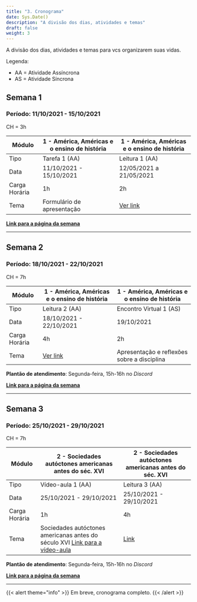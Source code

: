 ```yaml
---
title: "3. Cronograma"
date: Sys.Date()
description: "A divisão dos dias, atividades e temas"
draft: false
weight: 3
---
```


A divisão dos dias, atividades e temas para vcs organizarem suas vidas.

Legenda: 

- AA = Atividade Assíncrona
- AS = Atividade Síncrona

## Semana 1

### Período: 11/10/2021 - 15/10/2021

CH = 3h

| Módulo        | 1 - América, Américas e o ensino de história | 1 - América, Américas e o ensino de história |
| ------------- | -------------------------------------------- |-------------------------------------------- |
| Tipo          | Tarefa 1 (AA)                                |Leitura 1 (AA) |
| Data          | 11/10/2021 - 15/10/2021                      |12/05/2021 a 21/05/2021 |
| Carga Horária | 1h                                           | 2h |
| Tema          | Formulário de apresentação                   | [Ver link]() |

[**Link para a página da semana**](https://cclhm0057.netlify.app/semanal/sem1/)

---

## Semana 2

### Período: 18/10/2021 - 22/10/2021

CH = 7h

| Módulo        | 1 - América, Américas e o ensino de história | 1 - América, Américas e o ensino de história |
| ------------- | -------------------------------------------- | -------------------------------------------- |
| Tipo          | Leitura 2 (AA)                               | Encontro Virtual 1 (AS)                      |
| Data          | 18/10/2021 - 22/10/2021                              | 19/10/2021                                   |
| Carga Horária | 4h                                           | 2h                                           |
| Tema          | [Ver link]()                                 | Apresentação e reflexões sobre a disciplina  |

**Plantão de atendimento**: Segunda-feira, 15h-16h no *Discord*

[**Link para a página da semana**](https://cclhm0057.netlify.app/semanal/sem2/)

---

## Semana 3

### Período: 25/10/2021 - 29/10/2021

CH = 7h


| Módulo        | 2 - Sociedades autóctones americanas antes do séc. XVI       | 2 - Sociedades autóctones americanas antes do séc. XVI |
| ------------- | ------------------------------------------------------------ | ------------------------------------------------------ |
| Tipo          | Vídeo-aula 1 (AA)                                            | Leitura 3 (AA)                                         |
| Data          | 25/10/2021 - 29/10/2021                                       | 25/10/2021 - 29/10/2021                                 |
| Carga Horária | 1h                                                           | 4h                                                     |
| Tema          | Sociedades autóctones americanas antes do século XVI [Link para a vídeo-aula]() | [Link]()                                               |

**Plantão de atendimento**: Segunda-feira, 15h-16h no *Discord*

[**Link para a página da semana**](https://cclhm0057.netlify.app/semanal/sem3/)

---

{{< alert theme="info" >}} Em breve, cronograma completo. {{< /alert >}}
